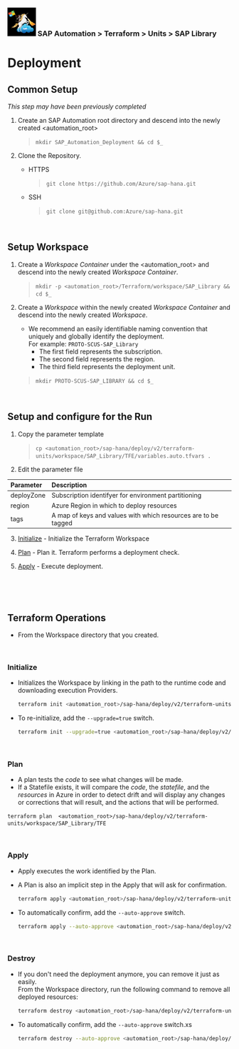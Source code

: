 ### <img src="../../../../../documentation/assets/UnicornSAPBlack256x256.png" width="64px"> SAP Automation > Terraform > Units > SAP Library
# Deployment

## Common Setup
*This step may have been previously completed*
1. Create an SAP Automation root directory and descend into the newly created <automation_root>

   > `mkdir SAP_Automation_Deployment && cd $_`

2. Clone the Repository.

   - HTTPS

     > `git clone https://github.com/Azure/sap-hana.git`

   - SSH

     > `git clone git@github.com:Azure/sap-hana.git`

<br>

## Setup Workspace

1. Create a *Workspace Container* under the <automation_root> and descend into the newly created *Workspace Container*.

   > `mkdir -p <automation_root>/Terraform/workspace/SAP_Library && cd $_`

2. Create a *Workspace* within the newly created *Workspace Container* and descend into the newly created *Workspace*.
   - We recommend an easily identifiable naming convention that uniquely and globally identify the deployment.
   <br>For example: `PROTO-SCUS-SAP_Library`
     - The first  field represents the subscription.
     - The second field represents the region.
     - The third  field represents the deployment unit.

   > `mkdir PROTO-SCUS-SAP_LIBRARY && cd $_`

<br>

## Setup and configure for the Run

1. Copy the parameter template

    > `cp <automation_root>/sap-hana/deploy/v2/terraform-units/workspace/SAP_Library/TFE/variables.auto.tfvars .`

2. Edit the parameter file

| Parameter  | Description                                                    |
| :---       | :---                                                           |
| deployZone | Subscription identifyer for environment partitioning           |
| region     | Azure Region in which to deploy resources                      |
| tags       | A map of keys and values with which resources are to be tagged |

3. [Initialize](#initialize) - Initialize the Terraform Workspace

4. [Plan](#plan) - Plan it. Terraform performs a deployment check.

5. [Apply](#apply) - Execute deployment.

<br><br><br>

## Terraform Operations

- From the Workspace directory that you created.

<br>

### Initialize

- Initializes the Workspace by linking in the path to the runtime code and downloading execution Providers.

  ```bash
  terraform init <automation_root>/sap-hana/deploy/v2/terraform-units/workspace/SAP_Library/TFE
  ```

- To re-initialize, add the `--upgrade=true` switch.

  ```bash
  terraform init --upgrade=true <automation_root>/sap-hana/deploy/v2/terraform-units/workspace/SAP_Library/TFE
  ```

<br>

### Plan

- A plan tests the *code* to see what changes will be made.
- If a Statefile exists, it will compare the *code*, the *statefile*, and the *resources* in Azure in order to detect drift and will display any changes or corrections that will result, and the actions that will be performed.

```
terraform plan  <automation_root>/sap-hana/deploy/v2/terraform-units/workspace/SAP_Library/TFE
```

<br>

### Apply

- Apply executes the work identified by the Plan.
- A Plan is also an implicit step in the Apply that will ask for confirmation.

  ```bash
  terraform apply <automation_root>/sap-hana/deploy/v2/terraform-units/workspace/SAP_Library/TFE
  ```

- To automatically confirm, add the `--auto-approve` switch.

  ```bash
  terraform apply --auto-approve <automation_root>/sap-hana/deploy/v2/terraform-units/workspace/SAP_Library/TFE
  ```

<br>

### Destroy

- If you don't need the deployment anymore, you can remove it just as easily.
  <br>From the Workspace directory, run the following command to remove all deployed resources:

  ```bash
  terraform destroy <automation_root>/sap-hana/deploy/v2/terraform-units/workspace/SAP_Library/TFE
  ```

- To automatically confirm, add the `--auto-approve` switch.xs


  ```bash
  terraform destroy --auto-approve <automation_root>/sap-hana/deploy/v2/terraform-units/workspace/SAP_Library/TFE
  ```
